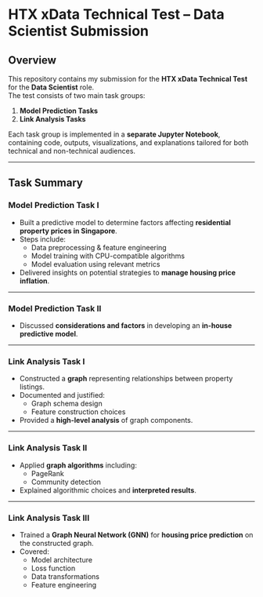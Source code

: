 # HTX xData Technical Test – Data Scientist Submission

## Overview
This repository contains my submission for the **HTX xData Technical Test** for the **Data Scientist** role.  
The test consists of two main task groups:  

1. **Model Prediction Tasks**  
2. **Link Analysis Tasks**  

Each task group is implemented in a **separate Jupyter Notebook**, containing code, outputs, visualizations, and explanations tailored for both technical and non-technical audiences.

---

## Task Summary

### Model Prediction Task I
- Built a predictive model to determine factors affecting **residential property prices in Singapore**.  
- Steps include:
  - Data preprocessing & feature engineering  
  - Model training with CPU-compatible algorithms  
  - Model evaluation using relevant metrics  
- Delivered insights on potential strategies to **manage housing price inflation**.

---

### Model Prediction Task II
- Discussed **considerations and factors** in developing an **in-house predictive model**.  

---

### Link Analysis Task I
- Constructed a **graph** representing relationships between property listings.  
- Documented and justified:
  - Graph schema design  
  - Feature construction choices  
- Provided a **high-level analysis** of graph components.

---

### Link Analysis Task II
- Applied **graph algorithms** including:
  - PageRank  
  - Community detection  
- Explained algorithmic choices and **interpreted results**.

---

### Link Analysis Task III
- Trained a **Graph Neural Network (GNN)** for **housing price prediction** on the constructed graph.  
- Covered:
  - Model architecture  
  - Loss function  
  - Data transformations  
  - Feature engineering  
 
